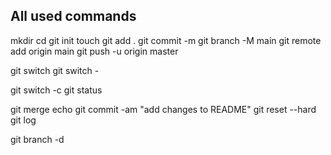 ## All used commands

mkdir
cd
git init 
touch
git add .
git commit -m
git branch -M main
git remote add origin main
git push -u origin master

git switch
git switch -
  
git switch -c 
git status

git merge 
echo 
git commit -am "add changes to README"
git reset --hard <commit ID>
git log

git branch -d 

